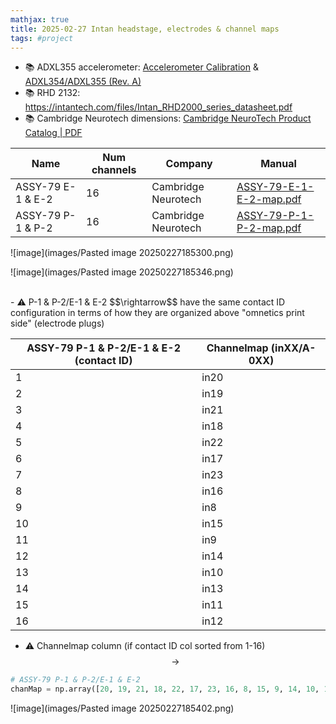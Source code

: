 ```yaml
---
mathjax: true
title: 2025-02-27 Intan headstage, electrodes & channel maps
tags: #project
---
```

   
- 📚 ADXL355 accelerometer: [Accelerometer Calibration](https://intantech.com/files/Intan_RHD2000_accelerometer_calibration.pdf) & [ADXL354/ADXL355 (Rev. A)](https://www.analog.com/media/en/technical-documentation/data-sheets/adxl354_355.pdf) 
- 📚 RHD 2132: https://intantech.com/files/Intan_RHD2000_series_datasheet.pdf
- 📚 Cambridge Neurotech dimensions: [Cambridge NeuroTech Product Catalog | PDF](https://www.scribd.com/document/771039846/Cambridge-NeuroTech-Product-Catalog)

| Name              | Num channels | Company             | Manual                                                                                             |
| ----------------- | ------------ | ------------------- | -------------------------------------------------------------------------------------------------- |
| ASSY-79 E-1 & E-2 | 16           | Cambridge Neurotech | [ASSY-79-E-1-E-2-map.pdf](https://www.cambridgeneurotech.com/assets/files/ASSY-79-E-1-E-2-map.pdf) |
| ASSY-79 P-1 & P-2 | 16           | Cambridge Neurotech | [ASSY-79-P-1-P-2-map.pdf](https://www.cambridgeneurotech.com/assets/files/ASSY-79-P-1-P-2-map.pdf) |

![image](images/Pasted image 20250227185300.png)


![image](images/Pasted image 20250227185346.png)

<br>
- ⚠️ P-1 & P-2/E-1 & E-2 $$\rightarrow$$ have the same contact ID configuration in terms of how they are organized above "omnetics print side" (electrode plugs)

| ASSY-79 P-1 & P-2/E-1 & E-2 (contact ID) | Channelmap (inXX/A-0XX) |
| ---------------------------------------- | ----------------------- |
| 1                                        | in20                    |
| 2                                        | in19                    |
| 3                                        | in21                    |
| 4                                        | in18                    |
| 5                                        | in22                    |
| 6                                        | in17                    |
| 7                                        | in23                    |
| 8                                        | in16                    |
| 9                                        | in8                     |
| 10                                       | in15                    |
| 11                                       | in9<br>                 |
| 12                                       | in14                    |
| 13                                       | in10                    |
| 14                                       | in13                    |
| 15                                       | in11                    |
| 16                                       | in12                    |


- ⚠️ Channelmap column (if contact ID col sorted from 1-16) $$\rightarrow$$ 
```python
# ASSY-79 P-1 & P-2/E-1 & E-2
chanMap = np.array([20, 19, 21, 18, 22, 17, 23, 16, 8, 15, 9, 14, 10, 13, 11, 12])
```


![image](images/Pasted image 20250227185402.png)

